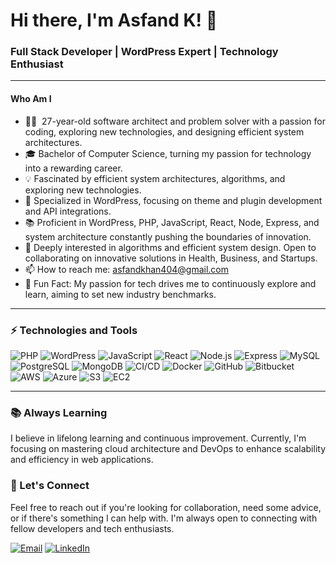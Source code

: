 # Hi there, I'm Asfand K! 👋

### Full Stack Developer | WordPress Expert | Technology Enthusiast

---

#### Who Am I

- 👨‍💻 ‍ 27-year-old software architect and problem solver with a passion for coding, exploring new technologies, and designing efficient system architectures.
- 🎓 Bachelor of Computer Science, turning my passion for technology into a rewarding career.
- 💡 Fascinated by efficient system architectures, algorithms, and exploring new technologies.
- 🌟 Specialized in WordPress, focusing on theme and plugin development and API integrations.
- 📚 Proficient in WordPress, PHP, JavaScript, React, Node, Express, and system architecture constantly pushing the boundaries of innovation.
- 🤝 Deeply interested in algorithms and efficient system design. Open to collaborating on innovative solutions in Health, Business, and Startups.
- 📫 How to reach me: [asfandkhan404@gmail.com](mailto:asfandkhan404@gmail.com)
- 🎉 Fun Fact: My passion for tech drives me to continuously explore and learn, aiming to set new industry benchmarks.


---

### ⚡ Technologies and Tools

![PHP](https://img.shields.io/badge/-PHP-777BB4?style=for-the-badge&logo=php&logoColor=white)
![WordPress](https://img.shields.io/badge/-WordPress-21759B?style=for-the-badge&logo=wordpress&logoColor=white)
![JavaScript](https://img.shields.io/badge/-JavaScript-F7DF1E?style=for-the-badge&logo=javascript&logoColor=black)
![React](https://img.shields.io/badge/-React-61DAFB?style=for-the-badge&logo=react&logoColor=black)
![Node.js](https://img.shields.io/badge/-Node.js-339933?style=for-the-badge&logo=nodedotjs&logoColor=white)
![Express](https://img.shields.io/badge/-Express-000000?style=for-the-badge&logo=express&logoColor=white)
![MySQL](https://img.shields.io/badge/-MySQL-4479A1?style=for-the-badge&logo=mysql&logoColor=white)
![PostgreSQL](https://img.shields.io/badge/-PostgreSQL-336791?style=for-the-badge&logo=postgresql&logoColor=white)
![MongoDB](https://img.shields.io/badge/-MongoDB-47A248?style=for-the-badge&logo=mongodb&logoColor=white)
![CI/CD](https://img.shields.io/badge/-CI%2FCD-2088FF?style=for-the-badge&logo=githubactions&logoColor=white)
![Docker](https://img.shields.io/badge/-Docker-2496ED?style=for-the-badge&logo=docker&logoColor=white)
![GitHub](https://img.shields.io/badge/-GitHub-181717?style=for-the-badge&logo=github)
![Bitbucket](https://img.shields.io/badge/-Bitbucket-0052CC?style=for-the-badge&logo=bitbucket&logoColor=white)
![AWS](https://img.shields.io/badge/-AWS-232F3E?style=for-the-badge&logo=amazonaws&logoColor=white)
![Azure](https://img.shields.io/badge/-Azure-0089D6?style=for-the-badge&logo=microsoftazure&logoColor=white)
![S3](https://img.shields.io/badge/-S3-569A31?style=for-the-badge&logo=amazons3&logoColor=white)
![EC2](https://img.shields.io/badge/-EC2-FF9900?style=for-the-badge&logo=amazonec2&logoColor=white)

---

### 📚 Always Learning

I believe in lifelong learning and continuous improvement. Currently, I'm focusing on mastering cloud architecture and DevOps to enhance scalability and efficiency in web applications.

### 🤝 Let's Connect

Feel free to reach out if you're looking for collaboration, need some advice, or if there's something I can help with. I'm always open to connecting with fellow developers and tech enthusiasts.

[![Email](https://img.shields.io/badge/-Email-D14836?style=for-the-badge&logo=gmail&logoColor=white)](mailto:asfandkhan404@gmail.com.com) [![LinkedIn](https://img.shields.io/badge/-LinkedIn-0077B5?style=for-the-badge&logo=linkedin&logoColor=white)](https://linkedin.com/in/cod3pk)
